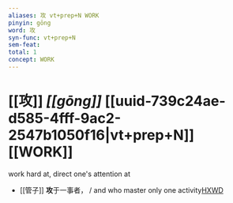 ```yaml
---
aliases: 攻 vt+prep+N WORK
pinyin: gōng
word: 攻
syn-func: vt+prep+N
sem-feat: 
total: 1
concept: WORK 
---
```

# [[攻]] *[[gōng]]*  [[uuid-739c24ae-d585-4fff-9ac2-2547b1050f16|vt+prep+N]] [[WORK]]
work hard at, direct one's attention at
 - [[管子]] **攻**于一事者， / and who master only one activity[HXWD](https://hxwd.org/textview.html?location=KR3c0001_tls_004-59a.8)